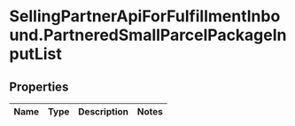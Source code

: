 # SellingPartnerApiForFulfillmentInbound.PartneredSmallParcelPackageInputList

## Properties
Name | Type | Description | Notes
------------ | ------------- | ------------- | -------------


